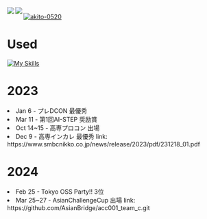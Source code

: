 <div>
<a href="https://github.com/anuraghazra/github-readme-stats">
    <img align="left" src="https://github-readme-stats.vercel.app/api?username=akito-0520&count_private=true&show_icons=true&locale=ja" />
</a>
<a href="https://github.com/anuraghazra/github-readme-stats">    
    <img align="left" src="https://github-readme-stats.vercel.app/api/top-langs/?username=akito-0520&hide=jupyter%20notebook,shaderlab,tex,c%23&langs_count=9&locale=ja" />
</a>
</div>

<p align="left">
  <a href="https://github.com/ryo-ma/github-profile-trophy">
    <img src="https://github-profile-trophy.vercel.app/?username=akito-0520" alt="akito-0520" />
  </a>
</p>
<h1>
    Used
</h1>

[![My Skills](https://skillicons.dev/icons?i=c,css,html,java,js,mysql,php,py,react,arduino)](https://skillicons.dev)

<h1>2023</h1>
<li>Jan 6 - プレDCON 最優秀 </li>
<li>Mar 11 - 第1回AI-STEP 奨励賞 </li>
<li>Oct 14~15 - 高専プロコン 出場 </li>
<li>Dec 9 - 高専インカレ 最優秀 link: https://www.smbcnikko.co.jp/news/release/2023/pdf/231218_01.pdf </li>
<h1>2024</h1>
<li>Feb 25 - Tokyo OSS Party!! 3位</li>
<li>Mar 25~27 - AsianChallengeCup 出場 link: https://github.com/AsianBridge/acc001_team_c.git</li>
